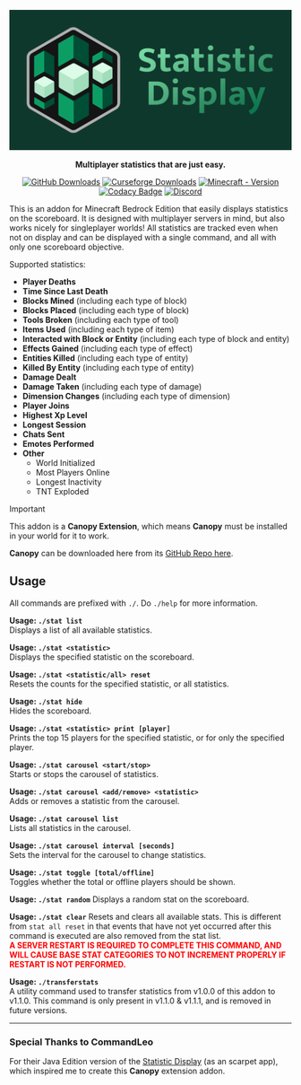 ![Statistic Display Logo](./stat_logo_banner.png)

<div align="center">
  <p><b>Multiplayer statistics that are just easy.</b></p>

[![GitHub Downloads](https://img.shields.io/github/downloads/ForestOfLight/Statistic-Display/total?label=Github%20downloads&logo=github)](https://github.com/ForestOfLight/Statistic-Display/releases/latest)
[![Curseforge Downloads](https://cf.way2muchnoise.eu/full_1127625_downloads.svg)](https://www.curseforge.com/minecraft-bedrock/scripts/statistic-display)
[![Minecraft - Version](https://img.shields.io/badge/Minecraft-v1.21.60_(Bedrock)-brightgreen)](https://feedback.minecraft.net/hc/en-us/sections/360001186971-Release-Changelogs)
[![Codacy Badge](https://app.codacy.com/project/badge/Grade/c7b2ef373dee40b8a5d2903d3001231f)](https://app.codacy.com/gh/ForestOfLight/Statistic-Display/dashboard?utm_source=gh&utm_medium=referral&utm_content=&utm_campaign=Badge_grade)
[![Discord](https://badgen.net/discord/members/9KGche8fxm?icon=discord&label=Discord&list=what)](https://discord.gg/9KGche8fxm)
</div>

This is an addon for Minecraft Bedrock Edition that easily displays statistics on the scoreboard. It is designed with multiplayer servers in mind, but also works nicely for singleplayer worlds! All statistics are tracked even when not on display and can be displayed with a single command, and all with only one scoreboard objective.

Supported statistics:

- **Player Deaths**
- **Time Since Last Death**
- **Blocks Mined** (including each type of block)
- **Blocks Placed** (including each type of block)
- **Tools Broken** (including each type of tool)
- **Items Used** (including each type of item)
- **Interacted with Block or Entity** (including each type of block and entity)
- **Effects Gained** (including each type of effect)
- **Entities Killed** (including each type of entity)
- **Killed By Entity** (including each type of entity)
- **Damage Dealt**
- **Damage Taken** (including each type of damage)
- **Dimension Changes** (including each type of dimension)
- **Player Joins**
- **Highest Xp Level**
- **Longest Session**
- **Chats Sent**
- **Emotes Performed**
- **Other**
  - World Initialized
  - Most Players Online
  - Longest Inactivity
  - TNT Exploded

> [!IMPORTANT]
> This addon is a **Canopy Extension**, which means **Canopy** must be installed in your world for it to work.

**Canopy** can be downloaded here from its [GitHub Repo here](https://github.com/ForestOfLight/Canopy).

## Usage

All commands are prefixed with `./`. Do `./help` for more information.

**Usage: `./stat list`**  
Displays a list of all available statistics.

**Usage: `./stat <statistic>`**  
Displays the specified statistic on the scoreboard.

**Usage: `./stat <statistic/all> reset`**  
Resets the counts for the specified statistic, or all statistics.

**Usage: `./stat hide`**  
Hides the scoreboard.

**Usage: `./stat <statistic> print [player]`**  
Prints the top 15 players for the specified statistic, or for only the specified player.

**Usage: `./stat carousel <start/stop>`**  
Starts or stops the carousel of statistics.

**Usage: `./stat carousel <add/remove> <statistic>`**  
Adds or removes a statistic from the carousel.

**Usage: `./stat carousel list`**  
Lists all statistics in the carousel.

**Usage: `./stat carousel interval [seconds]`**  
Sets the interval for the carousel to change statistics.

**Usage: `./stat toggle [total/offline]`**  
Toggles whether the total or offline players should be shown.

**Usage: `./stat random`**
Displays a random stat on the scoreboard.

**Usage: `./stat clear`**
Resets and clears all available stats. This is different from `stat all reset` in that events that have not yet occurred after this command is executed are also removed from the stat list.  
<strong style="color:red;">A SERVER RESTART IS REQUIRED TO COMPLETE THIS COMMAND, AND WILL CAUSE BASE STAT CATEGORIES TO NOT INCREMENT PROPERLY IF RESTART IS NOT PERFORMED.</strong>

**Usage: `./transferstats`**  
A utility command used to transfer statistics from v1.0.0 of this addon to v1.1.0. This command is only present in v1.1.0 & v1.1.1, and is removed in future versions.

---

### Special Thanks to CommandLeo

For their Java Edition version of the [Statistic Display](https://github.com/CommandLeo/scarpet/wiki/Statistic-Display) (as an scarpet app), which inspired me to create this **Canopy** extension addon.
